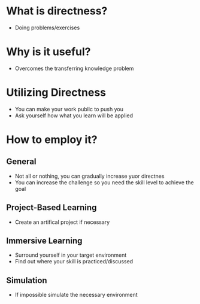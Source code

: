 # What is directness?
- Doing problems/exercises

# Why is it useful?
- Overcomes the transferring knowledge problem

# Utilizing Directness
- You can make your work public to push you
- Ask yourself how what you learn will be applied

# How to employ it?
## General
- Not all or nothing, you can gradually increase yuor directnes
- You can increase the challenge so you need the skill level to achieve the goal
## Project-Based Learning
- Create an artifical project if necessary
## Immersive Learning 
- Surround yourself in your target environment
- Find out where your skill is practiced/discussed
## Simulation
- If impossible simulate the necessary environment


